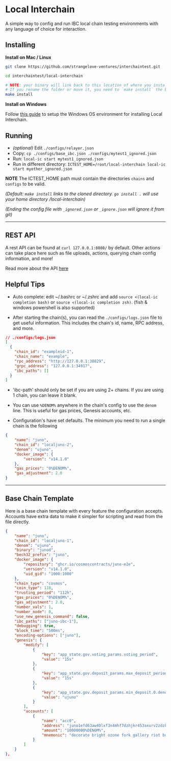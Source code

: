 # Local Interchain

A simple way to config and run IBC local chain testing environments with any language of choice for interaction.

## Installing

**Install on Mac / Linux**
```bash
git clone https://github.com/strangelove-ventures/interchaintest.git 

cd interchaintest/local-interchain

# NOTE: your binary will link back to this location of where you install.
# If you rename the folder or move it, you need to `make install` the binary again.
make install
```
**Install on Windows**

Follow [this guide](./docs/WINDOWS.md) to setup the Windows OS environment for installing Local Interchain.

## Running

- *(optional)* Edit `./configs/relayer.json`
- Copy: `cp ./configs/base_ibc.json ./configs/mytest1_ignored.json`
- Run: `local-ic start mytest1_ignored.json`
- Run in different directory: `ICTEST_HOME=/root/local-interchain local-ic start myother_ignored.json`

**NOTE** The ICTEST_HOME path must contain the directories `chains` and `configs` to be valid.

*(Default: `make install` links to the cloned directory. `go install .` will use your home directory /local-interchain)*

*(Ending the config file with `_ignored.json` or `_ignore.json` will ignore it from git)*

---

## REST API

A rest API can be found at `curl 127.0.0.1:8080/` by default. Other actions can take place here such as file uploads, actions, querying chain config information, and more!

Read more about the API [here](./docs/REST_API.md)

## Helpful Tips

- Auto complete: edit ~/.bashrc or ~/.zshrc and add `source <(local-ic completion bash)` or `source <(local-ic completion zsh)`.
    (fish & windows powershell is also supported)

- After starting the chain(s), you can read the `./configs/logs.json` file to get useful information. This includes the chain's id, name, RPC address, and more.

```json
// ./configs/logs.json
[
  {
    "chain_id": "exampleid-1",
    "chain_name": "example",
    "rpc_address": "http://127.0.0.1:38829",
    "grpc_address": "127.0.0.1:34917",
    "ibc_paths": []
  }
]
```

- 'ibc-path' should only be set if you are using 2+ chains. If you are using 1 chain, you can leave it blank.

- You can use `%DENOM%` anywhere in the chain's config to use the `denom` line. This is useful for gas prices, Genesis accounts, etc.

- Configuration's have set defaults. The minimum you need to run a single chain is the following

```json
{
    "name": "juno",            
    "chain_id": "localjuno-2",
    "denom": "ujuno",
    "docker_image": {        
        "version": "v14.1.0"
    },    
    "gas_prices": "0%DENOM%",
    "gas_adjustment": 2.0
}
```

---

## Base Chain Template

Here is a base chain template with every feature the configuration accepts. Accounts have extra data to make it simpler for scripting and read from the file directly.

```json
{
    "name": "juno",            
    "chain_id": "localjuno-1",
    "denom": "ujuno",
    "binary": "junod",
    "bech32_prefix": "juno",
    "docker_image": {
        "repository": "ghcr.io/cosmoscontracts/juno-e2e",
        "version": "v14.1.0",
        "uid_gid": "1000:1000"
    },
    "chain_type": "cosmos",
    "coin_type": 118,
    "trusting_period": "112h",
    "gas_prices": "0%DENOM%",
    "gas_adjustment": 2.0,
    "number_vals": 1,
    "number_node": 0,
    "use_new_genesis_command": false,
    "ibc_paths": ["juno-ibc-1"],
    "debugging": true,
    "block_time": "500ms",
    "encoding-options": ["juno"],
    "genesis": {
        "modify": [
            {
                "key": "app_state.gov.voting_params.voting_period",
                "value": "15s"
            },
            {
                "key": "app_state.gov.deposit_params.max_deposit_period",
                "value": "15s"
            },
            {
                "key": "app_state.gov.deposit_params.min_deposit.0.denom",
                "value": "ujuno"
            }
        ],     
        "accounts": [
            {
                "name": "acc0",
                "address": "juno1efd63aw40lxf3n4mhf7dzhjkr453axurv2zdzk",
                "amount": "10000000%DENOM%",
                "mnemonic": "decorate bright ozone fork gallery riot bus exhaust worth way bone indoor calm squirrel merry zero scheme cotton until shop any excess stage laundry"
            }
        ]                
    }
},
```
